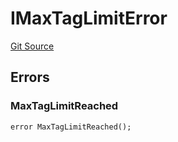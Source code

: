 # IMaxTagLimitError
[Git Source](https://github.com/thrackle-io/tron/blob/87ff5b38c590a4edb91556fd9ab3428df36445b8/src/common/IErrors.sol)


## Errors
### MaxTagLimitReached

```solidity
error MaxTagLimitReached();
```

